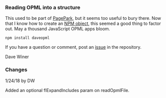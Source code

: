 ### Reading OPML into a structure

This used to be part of <a href="https://github.com/scripting/pagePark">PagePark</a>, but it seems too useful to bury there. Now that I know how to create an <a href="https://www.npmjs.com/package/daveopml">NPM object</a>, this seemed a good thing to factor out. May a thousand JavaScript OPML apps bloom. 

<code>npm install daveopml</code>

If you have a question or comment, post an <a href="https://github.com/scripting/opml/issues">issue</a> in the repository.

Dave Winer

### Changes

1/24/18 by DW

Added an optional flExpandIncludes param on readOpmlFile.

